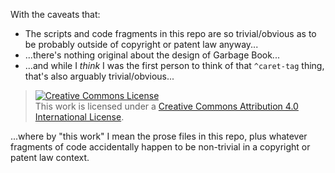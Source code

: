With the caveats that:

- The scripts and code fragments in this repo are so trivial/obvious as to be probably outside of copyright or patent law anyway...
- ...there's nothing original about the design of Garbage Book...
- ...and while I _think_ I was the first person to think of that `^caret-tag` thing, that's also arguably trivial/obvious...

> <a rel="license" href="http://creativecommons.org/licenses/by/4.0/"><img alt="Creative Commons License" style="border-width:0" src="https://i.creativecommons.org/l/by/4.0/88x31.png" /></a><br />This work is licensed under a <a rel="license" href="http://creativecommons.org/licenses/by/4.0/">Creative Commons Attribution 4.0 International License</a>.

...where by "this work" I mean the prose files in this repo, plus whatever fragments of code accidentally happen to be non-trivial in a copyright or patent law context.

